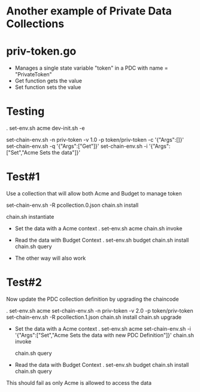 Another example of Private Data Collections
===========================================

priv-token.go
=============
- Manages a single state variable "token" in a PDC with name = "PrivateToken"
- Get function gets the value
- Set function sets the value

Testing
=======
. set-env.sh acme
dev-init.sh -e

set-chain-env.sh -n priv-token -v 1.0 -p token/priv-token -c '{"Args":[]}'
set-chain-env.sh -q '{"Args":["Get"]}'
set-chain-env.sh -i '{"Args":["Set","Acme Sets the data"]}'

Test#1
======
Use a collection that will allow both Acme and Budget to manage token

set-chain-env.sh -R pcollection.0.json
chain.sh install

chain.sh instantiate

- Set the data with a Acme context
. set-env.sh acme
chain.sh invoke

- Read the data with Budget Context
. set-env.sh budget
chain.sh install
chain.sh query

- The other way will also work

Test#2
======
Now update the PDC collection definition by upgrading the chaincode

. set-env.sh acme
set-chain-env.sh -n priv-token -v 2.0 -p token/priv-token
set-chain-env.sh -R pcollection.1.json
chain.sh install
chain.sh upgrade

- Set the data with a Acme context
. set-env.sh acme
  set-chain-env.sh -i '{"Args":["Set","Acme Sets the data with new PDC Definition"]}'
  chain.sh invoke 

  chain.sh query

- Read the data with Budget Context
. set-env.sh budget
chain.sh install
chain.sh query

This should fail as only Acme is allowed to access the data